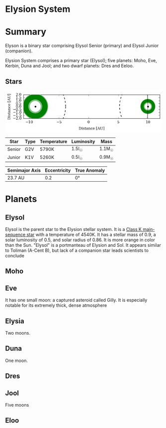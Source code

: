 # Elysion System

# Summary

Elyson is a binary star comprising Elysol Senior (primary) and Elysol Junior (companion).



Elysion System comprises a primary star (Elysol); five planets: Moho, Eve, Kerbin, Duna and Jool; and two dwarf planets: Dres and Eeloo.

## Stars

![Alternate image text](/images/elysion-system.png)

| Star | Type | Temperature | Luminosity | Mass |
| --- | --- | --- | --- | --- |
| Senior | G2V | 5790K | 1.5l<sub>☉</sub> | 1.1M<sub>☉</sub>  |
| Junior | K1V | 5260K | 0.5l<sub>☉</sub> | 0.9M<sub>☉</sub>  |


| Semimajor Axis | Eccentricity | True Anomaly |
| --- | --- | --- |
| 23.7 AU | 0.2 | 0° |

# Planets

## Elysol

Elysol is the parent star to the Elysion stellar system. It is a [Class K main-sequence star](https://en.wikipedia.org/wiki/K-type_main-sequence_star) with a temperature of 4540K. It has a stellar mass of  0.9, a solar luminosity of 0.5, and solar radius of 0.86. It is more orange in color than the Sun. "Elysol" is a portmanteau of Elysion and Sol. It appears similar to Toliman (A-Cent B), but lack of a companion star leads scientists to conclude

## Moho

## Eve

It has one small moon: a captured asteroid called Gilly. It is especially notable for its extremely thick, dense atmosphere

## Elysia

Two moons.

## Duna

One moon.

## Dres


## Jool

Five moons

## Eloo
